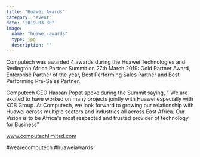 ```yaml
---
title: "Huawei Awards"
category: "event"
date: "2019-03-30"
image:
  name: "huawei-awards"
  type: jpg
  description: ""
---
```


Computech was awarded 4 awards during the Huawei Technologies and Redington Africa Partner Summit on 27th March 2019: Gold Partner Award, Enterprise Partner of the year, Best Performing Sales Partner and Best Performing Pre-Sales Partner.

Computech CEO Hassan Popat spoke during the Summit saying, " We are excited to have worked on many projects jointly with Huawei especially with KCB Group. At Computech, we look forward to growing our relationship with Huawei across multiple sectors and industries all across East Africa. Our Vision is to be Africa's most respected and trusted provider of technology for Business"

www.computechlimited.com

#wearecomputech #huaweiawards
